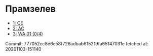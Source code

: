 # Прамзелев
- [1: CE](1.md)
- [2: AC](2.md)
- [3: WA 01 (0/4)](3.md)

Commit: 777052cc8e6e58f726adbab615219fa65147031e
 fetched at: 20201103-151140
